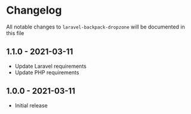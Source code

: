 # Changelog

All notable changes to `laravel-backpack-dropzone` will be documented in this file

## 1.1.0 - 2021-03-11

- Update Laravel requirements
- Update PHP requirements

## 1.0.0 - 2021-03-11

- Initial release
